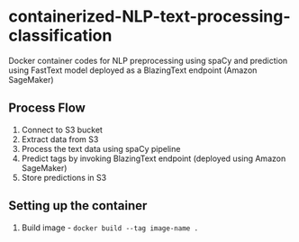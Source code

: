 # containerized-NLP-text-processing-classification
Docker container codes for NLP preprocessing using spaCy and prediction using FastText model deployed as a BlazingText endpoint (Amazon SageMaker)

## Process Flow
1. Connect to S3 bucket
2. Extract data from S3
3. Process the text data using spaCy pipeline
4. Predict tags by invoking BlazingText endpoint (deployed using Amazon SageMaker)
5. Store predictions in S3

## Setting up the container
1. Build image - ```docker build --tag image-name . ```
